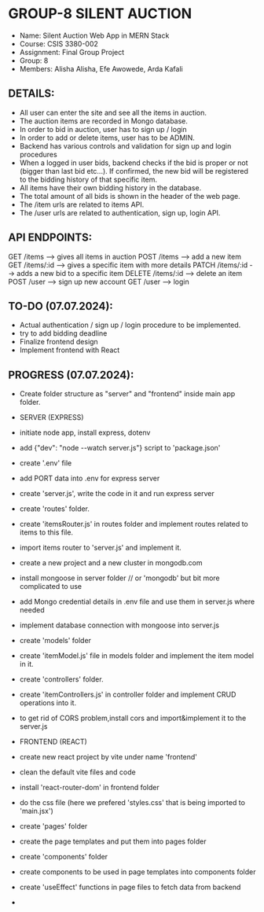 # GROUP-8 SILENT AUCTION

- Name: Silent Auction Web App in MERN Stack
- Course: CSIS 3380-002
- Assignment: Final Group Project
- Group: 8
- Members: Alisha Alisha, Efe Awowede, Arda Kafali


DETAILS:
-----------------------------------------
- All user can enter the site and see all the items in auction.
- The auction items are recorded in Mongo database.
- In order to bid in auction, user has to sign up / login
- In order to add or delete items, user has to be ADMIN.
- Backend has various controls and validation for sign up and login procedures
- When a logged in user bids, backend checks if the bid is proper or not (bigger than last bid etc...). If confirmed, the new bid will be registered to the bidding history of that specific item.
- All items have their own bidding history in the database.
- The total amount of all bids is shown in the header of the web page.
- The /item urls are related to items API.
- The /user urls are related to authentication, sign up, login API.


API ENDPOINTS:
-----------------------------------------
GET /items --> gives all items in auction
POST /items --> add a new item
GET /items/:id --> gives a specific item with more details
PATCH /items/:id --> adds a new bid to a specific item
DELETE /items/:id --> delete an item
POST /user --> sign up new account
GET /user --> login


TO-DO (07.07.2024):
-----------------------------------------
- Actual authentication / sign up / login procedure to be implemented.
- try to add bidding deadline
- Finalize frontend design
- Implement frontend with React


PROGRESS (07.07.2024):
-----------------------------------------
- Create folder structure as "server" and "frontend" inside main app folder.

- SERVER (EXPRESS)
- initiate node app, install express, dotenv
- add {"dev": "node --watch server.js"} script to 'package.json'
- create '.env' file
- add PORT data into .env for express server
- create 'server.js', write the code in it and run express server
- create 'routes' folder.
- create 'itemsRouter.js' in routes folder and implement routes related to items to this file.
- import items router to 'server.js' and implement it.
- create a new project and a new cluster in mongodb.com
- install mongoose in server folder // or 'mongodb' but bit more complicated to use
- add Mongo credential details in .env file and use them in server.js where needed
- implement database connection with mongoose into server.js
- create 'models' folder
- create 'itemModel.js' file in models folder and implement the item model in it.
- create 'controllers' folder.
- create 'itemControllers.js' in controller folder and implement CRUD operations into it.
- to get rid of CORS problem,install cors and import&implement it to the server.js

- FRONTEND (REACT)
- create new react project by vite under name 'frontend'
- clean the default vite files and code
- install 'react-router-dom' in frontend folder
- do the css file (here we prefered 'styles.css' that is being imported to 'main.jsx')
- create 'pages' folder
- create the page templates and put them into pages folder
- create 'components' folder
- create components to be used in page templates into components folder
- create 'useEffect' functions in page files to fetch data from backend
- 
